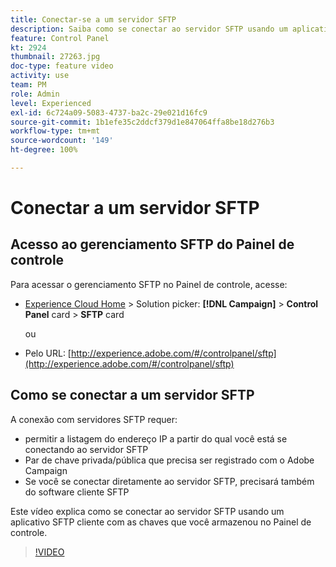 ```yaml
---
title: Conectar-se a um servidor SFTP
description: Saiba como se conectar ao servidor SFTP usando um aplicativo SFTP cliente com as chaves que você armazenou no Painel de controle.
feature: Control Panel
kt: 2924
thumbnail: 27263.jpg
doc-type: feature video
activity: use
team: PM
role: Admin
level: Experienced
exl-id: 6c724a09-5083-4737-ba2c-29e021d16fc9
source-git-commit: 1b1efe35c2ddcf379d1e847064ffa8be18d276b3
workflow-type: tm+mt
source-wordcount: '149'
ht-degree: 100%

---
```


# Conectar a um servidor SFTP

## Acesso ao gerenciamento SFTP do Painel de controle

Para acessar o gerenciamento SFTP no Painel de controle, acesse:

* [Experience Cloud Home](https://experience.adobe.com/#/home) > Solution picker: **[!DNL Campaign]** > **Control Panel** card > **SFTP** card

   ou
* Pelo URL: [http://experience.adobe.com/#/controlpanel/sftp](http://experience.adobe.com/#/controlpanel/sftp)

## Como se conectar a um servidor SFTP

A conexão com servidores SFTP requer:

* permitir a listagem do endereço IP a partir do qual você está se conectando ao servidor SFTP
* Par de chave privada/pública que precisa ser registrado com o Adobe Campaign
* Se você se conectar diretamente ao servidor SFTP, precisará também do software cliente SFTP

Este vídeo explica como se conectar ao servidor SFTP usando um aplicativo SFTP cliente com as chaves que você armazenou no Painel de controle.

>[!VIDEO](https://video.tv.adobe.com/v/27263?quality=12&learn=0n)
